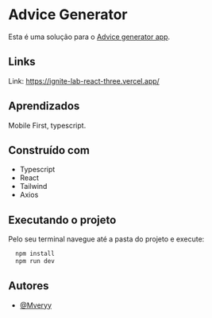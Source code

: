 # Advice Generator

Esta é uma solução para o [Advice generator app](https://www.frontendmentor.io/challenges/advice-generator-app-QdUG-13db).

## Links

Link: https://ignite-lab-react-three.vercel.app/

## Aprendizados

Mobile First, typescript.

## Construído com

-   Typescript 
-   React
-   Tailwind
-   Axios

## Executando o projeto

Pelo seu terminal navegue até a pasta do projeto e execute:

```cl
  npm install
  npm run dev
```

## Autores

-   [@Mveryy](https://github.com/Mveryy)
